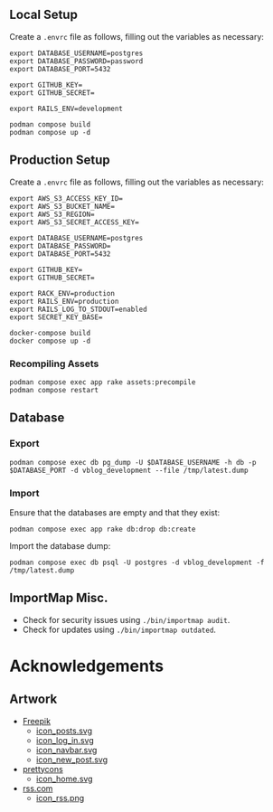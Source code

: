 ## Local Setup

Create a `.envrc` file as follows, filling out the variables as necessary:

```shell
export DATABASE_USERNAME=postgres
export DATABASE_PASSWORD=password
export DATABASE_PORT=5432

export GITHUB_KEY=
export GITHUB_SECRET=

export RAILS_ENV=development
```

```shell
podman compose build
podman compose up -d
```

## Production Setup

Create a `.envrc` file as follows, filling out the variables as necessary:

```shell
export AWS_S3_ACCESS_KEY_ID=
export AWS_S3_BUCKET_NAME=
export AWS_S3_REGION=
export AWS_S3_SECRET_ACCESS_KEY=

export DATABASE_USERNAME=postgres
export DATABASE_PASSWORD=
export DATABASE_PORT=5432

export GITHUB_KEY=
export GITHUB_SECRET=

export RACK_ENV=production
export RAILS_ENV=production
export RAILS_LOG_TO_STDOUT=enabled
export SECRET_KEY_BASE=
```

```shell
docker-compose build
docker compose up -d
```

### Recompiling Assets

```shell
podman compose exec app rake assets:precompile
podman compose restart
```

## Database

### Export

```shell
podman compose exec db pg_dump -U $DATABASE_USERNAME -h db -p $DATABASE_PORT -d vblog_development --file /tmp/latest.dump
```

### Import

Ensure that the databases are empty and that they exist:

```shell
podman compose exec app rake db:drop db:create
````

Import the database dump:

```shell
podman compose exec db psql -U postgres -d vblog_development -f /tmp/latest.dump
```

## ImportMap Misc.

* Check for security issues using `./bin/importmap audit`.
* Check for updates using `./bin/importmap outdated`.


# Acknowledgements

## Artwork

* [Freepik](https://www.flaticon.com/authors/freepik)
  * [icon_posts.svg](https://github.com/Valkryst/VBlog/blob/master/app/assets/images/icon_posts.svg)
  * [icon_log_in.svg](https://github.com/Valkryst/VBlog/blob/master/app/assets/images/icon_log_in.svg)
  * [icon_navbar.svg](https://github.com/Valkryst/VBlog/blob/master/app/assets/images/icon_navbar.svg)
  * [icon_new_post.svg](https://github.com/Valkryst/VBlog/blob/master/app/assets/images/icon_new_post.svg)
* [prettycons](https://www.flaticon.com/authors/prettycons)
  * [icon_home.svg](https://github.com/Valkryst/VBlog/blob/master/app/assets/images/icon_home.svg)
* [rss.com](https://rss.com/)
  * [icon_rss.png](https://rss.com/blog/free-rss-icon/)
